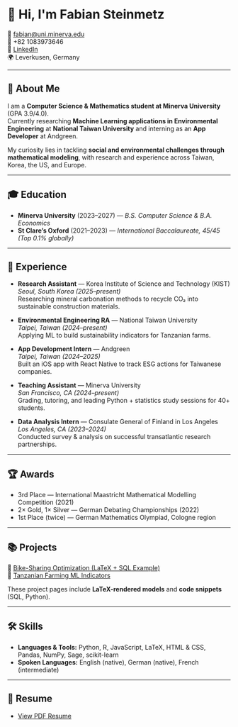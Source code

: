 # 👋 Hi, I'm Fabian Steinmetz

📧 fabian@uni.minerva.edu  
📱 +82 1083973646  
💼 [LinkedIn](https://linkedin.com/in/fabian-steinmetz-224830263)  
🌍 Leverkusen, Germany  

---

## 🚀 About Me
I am a **Computer Science & Mathematics student at Minerva University** (GPA 3.9/4.0).  
Currently researching **Machine Learning applications in Environmental Engineering** at **National Taiwan University** and interning as an **App Developer** at Andgreen.  

My curiosity lies in tackling **social and environmental challenges through mathematical modeling**, with research and experience across Taiwan, Korea, the US, and Europe.  

---

## 🎓 Education
- **Minerva University** (2023–2027) — *B.S. Computer Science & B.A. Economics*  
- **St Clare’s Oxford** (2021–2023) — *International Baccalaureate, 45/45 (Top 0.1% globally)*  

---

## 💼 Experience
- **Research Assistant** — Korea Institute of Science and Technology (KIST)  
  *Seoul, South Korea (2025–present)*  
  Researching mineral carbonation methods to recycle CO₂ into sustainable construction materials.  

- **Environmental Engineering RA** — National Taiwan University  
  *Taipei, Taiwan (2024–present)*  
  Applying ML to build sustainability indicators for Tanzanian farms.  

- **App Development Intern** — Andgreen  
  *Taipei, Taiwan (2024–2025)*  
  Built an iOS app with React Native to track ESG actions for Taiwanese companies.  

- **Teaching Assistant** — Minerva University  
  *San Francisco, CA (2024–present)*  
  Grading, tutoring, and leading Python + statistics study sessions for 40+ students.  

- **Data Analysis Intern** — Consulate General of Finland in Los Angeles  
  *Los Angeles, CA (2023–2024)*  
  Conducted survey & analysis on successful transatlantic research partnerships.  

---

## 🏆 Awards
- 3rd Place — International Maastricht Mathematical Modelling Competition (2021)  
- 2× Gold, 1× Silver — German Debating Championships (2022)  
- 1st Place (twice) — German Mathematics Olympiad, Cologne region  

---

## 📚 Projects
🔹 [Bike-Sharing Optimization (LaTeX + SQL Example)](./projects/bike-sharing.md)  
🔹 [Tanzanian Farming ML Indicators](./projects/farming-ml.md)  

These project pages include **LaTeX-rendered models** and **code snippets** (SQL, Python).  

---

## 🛠 Skills
- **Languages & Tools:** Python, R, JavaScript, LaTeX, HTML & CSS, Pandas, NumPy, Sage, scikit-learn  
- **Spoken Languages:** English (native), German (native), French (intermediate)  

---

## 📄 Resume
- [View PDF Resume](./Resume_Fabian_Steinmetz.pdf)  

